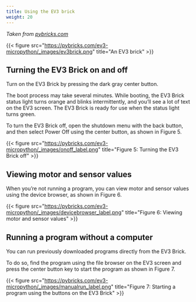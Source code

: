 ```yaml
---
title: Using the EV3 brick
weight: 20
---
```

*Taken from [pybricks.com](https://pybricks.com/ev3-micropython/startbrick.html)*

{{< figure src="https://pybricks.com/ev3-micropython/_images/ev3brick.png" title="An EV3 brick" >}}


## Turning the EV3 Brick on and off
Turn on the EV3 Brick by pressing the dark gray center button.

The boot process may take several minutes. While booting, the EV3 Brick status light turns orange and blinks intermittently, and you’ll see a lot of text on the EV3 screen. The EV3 Brick is ready for use when the status light turns green.

To turn the EV3 Brick off, open the shutdown menu with the back button, and then select Power Off using the center button, as shown in Figure 5.

{{< figure src="https://pybricks.com/ev3-micropython/_images/onoff_label.png" title="Figure 5: Turning the EV3 Brick off" >}}

## Viewing motor and sensor values
When you’re not running a program, you can view motor and sensor values using the device browser, as shown in Figure 6.

{{< figure src="https://pybricks.com/ev3-micropython/_images/devicebrowser_label.png" title="Figure 6: Viewing motor and sensor values" >}}

## Running a program without a computer
You can run previously downloaded programs directly from the EV3 Brick.

To do so, find the program using the file browser on the EV3 screen and press the center button key to start the program as shown in Figure 7.

{{< figure src="https://pybricks.com/ev3-micropython/_images/manualrun_label.png" title="Figure 7: Starting a program using the buttons on the EV3 Brick" >}}
